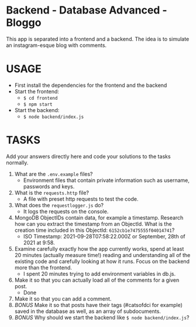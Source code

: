# Backend - Database Advanced - Bloggo

This app is separated into a frontend and a backend. The idea is to simulate an instagram-esque blog with comments.

# USAGE

- First install the dependencies for the frontend and the backend
- Start the frontend:
    - `$ cd frontend`
    - `$ npm start`
- Start the backend:
    - `$ node backend/index.js`

# TASKS

Add your answers directly here and code your solutions to the tasks normally.

1. What are the `.env.example` files?
    - Environment files that contain private information such as username, passwords and keys.
2. What is the `requests.http` file?
    - A file with preset http requests to test the code.
3. What does the `requestlogger.js` do?
    - It logs the requests on the console.
4. MongoDB ObjectIDs contain data, for example a timestamp. Research how can you extract the timestamp from an ObjectId. What is the creation time included in this ObjectId: `6152cb1e7475555f04014741`?
    - ISO Timestamp: 2021-09-28T07:58:22.000Z or September, 28th of 2021 at 9:58.
5. Examine carefully exactly how the app currently works, spend at least 20 minutes (actually measure time!) reading and understanding all of the existing code and carefully looking at how it runs. Focus on the backend more than the frontend.
    - I spent 20 minutes trying to add environment variables in db.js.
6. Make it so that you can actually load all of the comments for a given post.
    - Done
7. Make it so that you can add a comment.
8. *BONUS* Make it so that posts have their tags (#catsofdci for example) saved in the database as well, as an array of subdocuments.
9. *BONUS* Why should we start the backend like `$ node backend/index.js`?